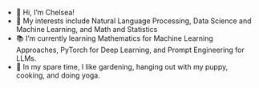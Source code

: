 - 👋 Hi, I’m Chelsea!
- 👀 My interests include Natural Language Processing, Data Science and Machine Learning, and Math and Statistics
- 📚 I’m currently learning Mathematics for Machine Learning Approaches, PyTorch for Deep Learning, and Prompt Engineering for LLMs.
- 🌱 In my spare time, I like gardening, hanging out with my puppy, cooking, and doing yoga.

<!---
cmcbride144/cmcbride144 is a ✨ special ✨ repository because its `README.md` (this file) appears on your GitHub profile.
You can click the Preview link to take a look at your changes.
--->
